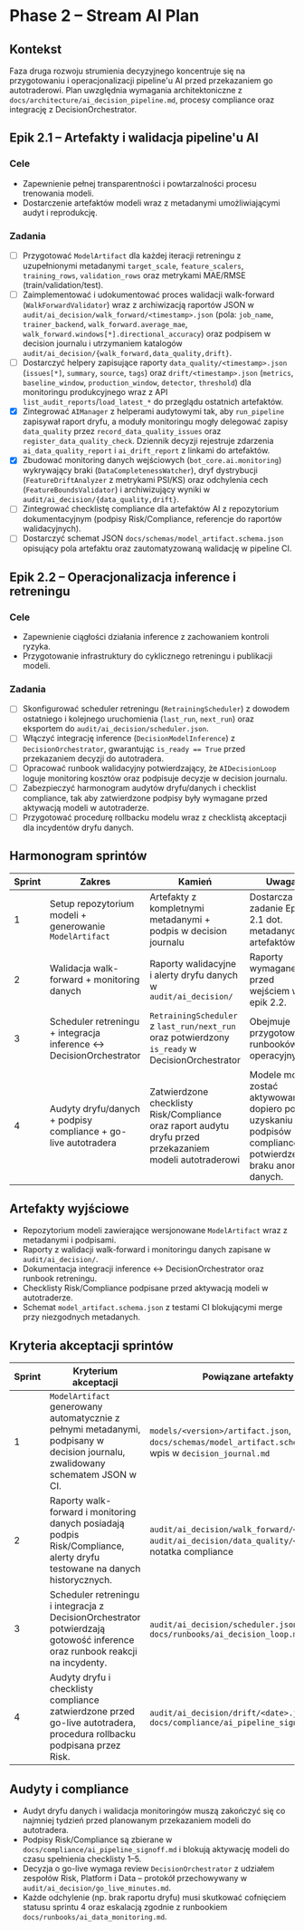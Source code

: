 # Phase 2 – Stream AI Plan

## Kontekst

Faza druga rozwoju strumienia decyzyjnego koncentruje się na przygotowaniu i operacjonalizacji pipeline'u AI przed przekazaniem go autotraderowi. Plan uwzględnia wymagania architektoniczne z `docs/architecture/ai_decision_pipeline.md`, procesy compliance oraz integrację z DecisionOrchestrator.

## Epik 2.1 – Artefakty i walidacja pipeline'u AI

### Cele
- Zapewnienie pełnej transparentności i powtarzalności procesu trenowania modeli.
- Dostarczenie artefaktów modeli wraz z metadanymi umożliwiającymi audyt i reprodukcję.

### Zadania
- [ ] Przygotować `ModelArtifact` dla każdej iteracji retreningu z uzupełnionymi metadanymi `target_scale`, `feature_scalers`, `training_rows`, `validation_rows` oraz metrykami MAE/RMSE (train/validation/test).
- [ ] Zaimplementować i udokumentować proces walidacji walk-forward (`WalkForwardValidator`) wraz z archiwizacją raportów JSON w `audit/ai_decision/walk_forward/<timestamp>.json` (pola: `job_name`, `trainer_backend`, `walk_forward.average_mae`, `walk_forward.windows[*].directional_accuracy`) oraz podpisem w decision journalu i utrzymaniem katalogów `audit/ai_decision/{walk_forward,data_quality,drift}`.
- [ ] Dostarczyć helpery zapisujące raporty `data_quality/<timestamp>.json` (`issues[*]`, `summary`, `source`, `tags`) oraz `drift/<timestamp>.json` (`metrics`, `baseline_window`, `production_window`, `detector`, `threshold`) dla monitoringu produkcyjnego wraz z API `list_audit_reports`/`load_latest_*` do przeglądu ostatnich artefaktów.
- [x] Zintegrować `AIManager` z helperami audytowymi tak, aby `run_pipeline` zapisywał raport dryfu, a moduły monitoringu mogły delegować zapisy `data_quality` przez `record_data_quality_issues` oraz `register_data_quality_check`. Dziennik decyzji rejestruje zdarzenia `ai_data_quality_report` i `ai_drift_report` z linkami do artefaktów.
- [x] Zbudować monitoring danych wejściowych (`bot_core.ai.monitoring`) wykrywający braki (`DataCompletenessWatcher`), dryf dystrybucji (`FeatureDriftAnalyzer` z metrykami PSI/KS) oraz odchylenia cech (`FeatureBoundsValidator`) i archiwizujący wyniki w `audit/ai_decision/{data_quality,drift}`.
- [ ] Zintegrować checklistę compliance dla artefaktów AI z repozytorium dokumentacyjnym (podpisy Risk/Compliance, referencje do raportów walidacyjnych).
- [ ] Dostarczyć schemat JSON `docs/schemas/model_artifact.schema.json` opisujący pola artefaktu oraz zautomatyzowaną walidację w pipeline CI.

## Epik 2.2 – Operacjonalizacja inference i retreningu

### Cele
- Zapewnienie ciągłości działania inference z zachowaniem kontroli ryzyka.
- Przygotowanie infrastruktury do cyklicznego retreningu i publikacji modeli.

### Zadania
- [ ] Skonfigurować scheduler retreningu (`RetrainingScheduler`) z dowodem ostatniego i kolejnego uruchomienia (`last_run`, `next_run`) oraz eksportem do `audit/ai_decision/scheduler.json`.
- [ ] Włączyć integrację inference (`DecisionModelInference`) z `DecisionOrchestrator`, gwarantując `is_ready == True` przed przekazaniem decyzji do autotradera.
- [ ] Opracować runbook walidacyjny potwierdzający, że `AIDecisionLoop` loguje monitoring kosztów oraz podpisuje decyzje w decision journalu.
- [ ] Zabezpieczyć harmonogram audytów dryfu/danych i checklist compliance, tak aby zatwierdzone podpisy były wymagane przed aktywacją modeli w autotraderze.
- [ ] Przygotować procedurę rollbacku modelu wraz z checklistą akceptacji dla incydentów dryfu danych.

## Harmonogram sprintów

| Sprint | Zakres | Kamień | Uwaga |
| --- | --- | --- | --- |
| 1 | Setup repozytorium modeli + generowanie `ModelArtifact` | Artefakty z kompletnymi metadanymi + podpis w decision journalu | Dostarcza zadanie Epiku 2.1 dot. metadanych artefaktów. |
| 2 | Walidacja walk-forward + monitoring danych | Raporty walidacyjne i alerty dryfu danych w `audit/ai_decision/` | Raporty wymagane przed wejściem w epik 2.2. |
| 3 | Scheduler retreningu + integracja inference ↔️ DecisionOrchestrator | `RetrainingScheduler` z `last_run/next_run` oraz potwierdzony `is_ready` w DecisionOrchestrator | Obejmuje przygotowanie runbooków operacyjnych. |
| 4 | Audyty dryfu/danych + podpisy compliance + go-live autotradera | Zatwierdzone checklisty Risk/Compliance oraz raport audytu dryfu przed przekazaniem modeli autotraderowi | Modele mogą zostać aktywowane dopiero po uzyskaniu podpisów compliance i potwierdzeniu braku anomalii danych. |

## Artefakty wyjściowe
- Repozytorium modeli zawierające wersjonowane `ModelArtifact` wraz z metadanymi i podpisami.
- Raporty z walidacji walk-forward i monitoringu danych zapisane w `audit/ai_decision/`.
- Dokumentacja integracji inference ↔️ DecisionOrchestrator oraz runbook retreningu.
- Checklisty Risk/Compliance podpisane przed aktywacją modeli w autotraderze.
- Schemat `model_artifact.schema.json` z testami CI blokującymi merge przy niezgodnych metadanych.

## Kryteria akceptacji sprintów

| Sprint | Kryterium akceptacji | Powiązane artefakty |
| --- | --- | --- |
| 1 | `ModelArtifact` generowany automatycznie z pełnymi metadanymi, podpisany w decision journalu, zwalidowany schematem JSON w CI. | `models/<version>/artifact.json`, `docs/schemas/model_artifact.schema.json`, wpis w `decision_journal.md` |
| 2 | Raporty walk-forward i monitoring danych posiadają podpis Risk/Compliance, alerty dryfu testowane na danych historycznych. | `audit/ai_decision/walk_forward/<date>.json`, `audit/ai_decision/data_quality/<date>.json`, notatka compliance |
| 3 | Scheduler retreningu i integracja z DecisionOrchestrator potwierdzają gotowość inference oraz runbook reakcji na incydenty. | `audit/ai_decision/scheduler.json`, `docs/runbooks/ai_decision_loop.md` |
| 4 | Audyty dryfu i checklisty compliance zatwierdzone przed go-live autotradera, procedura rollbacku podpisana przez Risk. | `audit/ai_decision/drift/<date>.json`, `docs/compliance/ai_pipeline_signoff.md` |

## Audyty i compliance

- Audyt dryfu danych i walidacja monitoringów muszą zakończyć się co najmniej tydzień przed planowanym przekazaniem modeli do autotradera.
- Podpisy Risk/Compliance są zbierane w `docs/compliance/ai_pipeline_signoff.md` i blokują aktywację modeli do czasu spełnienia checklisty 1–5.
- Decyzja o go-live wymaga review `DecisionOrchestrator` z udziałem zespołów Risk, Platform i Data – protokół przechowywany w `audit/ai_decision/go_live_minutes.md`.
- Każde odchylenie (np. brak raportu dryfu) musi skutkować cofnięciem statusu sprintu 4 oraz eskalacją zgodnie z runbookiem `docs/runbooks/ai_data_monitoring.md`.
